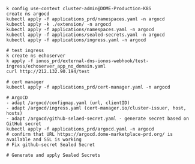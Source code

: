 
    k config use-context cluster-admin@DOME-Production-K8S
    create ns argocd
    kubectl apply -f applications_prd/namespaces.yaml -n argocd
    kubectl apply -k ./extension/ -n argocd
    kubectl apply -f applications/namespaces.yaml -n argocd
    kubectl apply -f applications/sealed-secrets.yaml -n argocd
    kubectl apply -f applications/ingress.yaml -n argocd

    # test ingress
    k create ns echoserver
    k apply -f ionos_prd/external-dns-ionos-webhook/test-ingress/echoserver_app_no_domain.yaml
    curl http://212.132.90.194/test

    # cert manager
    kubectl apply -f applications_prd/cert-manager.yaml -n argocd

    # ArgoCD
    - adapt /argocd/configmap.yaml (url, clientID)
    - adapt /argocd/ingress.yaml (cert-manager.io/cluster-issuer, host, hosts)
    - adapt /argocd/github-selaed-secret.yaml - generate secret based on GitHub secret
    kubectl apply -f applications_prd/argocd.yaml -n argocd
    # confirm that URL https://argocd.dome-marketplace-prd.org/ is available and SSL is working
    # Fix github-secret Sealed Secret
    
    # Generate and apply Sealed Secrets

    



